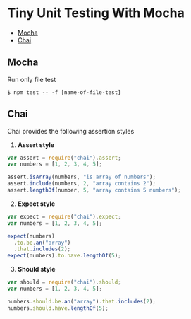 # Tiny Unit Testing With Mocha

- [Mocha](https://mochajs.org/)
- [Chai](https://www.chaijs.com/)

## Mocha

Run only file test

```
$ npm test -- -f [name-of-file-test]
```

## Chai

Chai provides the following assertion styles

1.  **Assert style**

```javascript
var assert = require("chai").assert;
var numbers = [1, 2, 3, 4, 5];

assert.isArray(numbers, "is array of numbers");
assert.include(numbers, 2, "array contains 2");
assert.lengthOf(number, 5, "array contains 5 numbers");
```

2.  **Expect style**

```javascript
var expect = require("chai").expect;
var numbers = [1, 2, 3, 4, 5];

expect(numbers)
  .to.be.an("array")
  .that.includes(2);
expect(numbers).to.have.lengthOf(5);
```

3.  **Should style**

```javascript
var should = require("chai").should;
var numbers = [1, 2, 3, 4, 5];

numbers.should.be.an("array").that.includes(2);
numbers.should.have.lengthOf(5);
```
